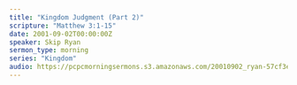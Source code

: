```yaml
---
title: "Kingdom Judgment (Part 2)"
scripture: "Matthew 3:1-15"
date: 2001-09-02T00:00:00Z
speaker: Skip Ryan
sermon_type: morning
series: "Kingdom"
audio: https://pcpcmorningsermons.s3.amazonaws.com/20010902_ryan-57cf3ef61be04.mp3 
---
```



